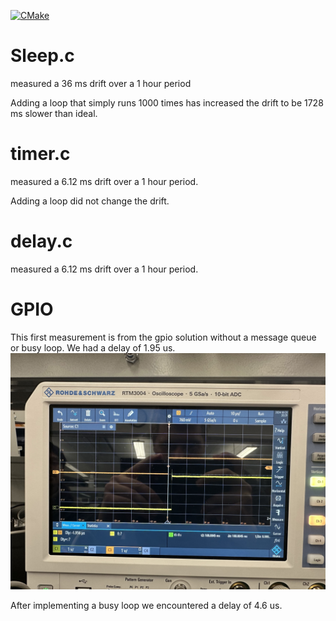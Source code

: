 [![CMake](https://github.com/uofu-emb/Lab5_14/actions/workflows/main.yml/badge.svg?branch=working_branch)](https://github.com/uofu-emb/Lab5_14/actions/workflows/main.yml)

# Sleep.c 
measured a 36 ms drift over a 1 hour period

Adding a loop that simply runs 1000 times has increased the drift to be 1728 ms slower than ideal.

# timer.c
measured a 6.12 ms drift over a 1 hour period.

Adding a loop did not change the drift.

# delay.c
measured a 6.12 ms drift over a 1 hour period.

# GPIO
This first measurement is from the gpio solution without a message queue or busy loop. We had a delay of 1.95 us. 
![alt text](gpio_basic-1.jpg)

After implementing a busy loop we encountered a delay of 4.6 us.
